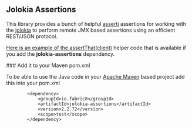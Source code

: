 ## Jolokia Assertions

This library provides a bunch of helpful [assertj](http://joel-costigliola.github.io/assertj/) assertions for working with the [jolokia](Jolokia) to perform remote JMX based assertions using an efficient REST/JSON protocol.

[Here is an example of the assertThat(client)](https://github.com/fabric8io/fabric8/blob/master/components/jolokia-assertions/src/test/java/io/fabric8/jolokia/assertions/ExampleTest.java#L47) helper code that is available if you add the **jolokia-assertions** dependency.

### Add it to your Maven pom.xml

To be able to use the Java code in your [Apache Maven](http://maven.apache.org/) based project add this into your pom.xml

            <dependency>
                <groupId>io.fabric8</groupId>
                <artifactId>jolokia-assertions</artifactId>
                <version>2.2.72</version>
                <scope>test</scope>
            </dependency>
